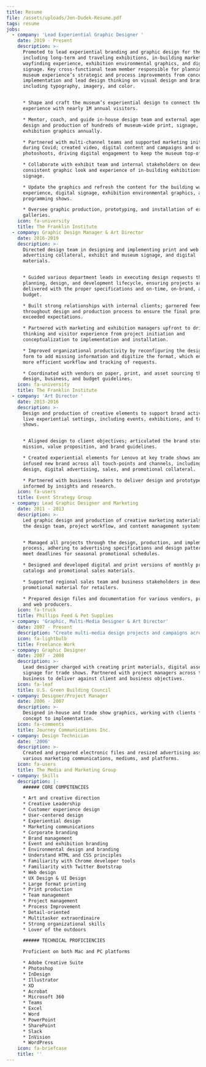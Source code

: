 ```yaml
---
title: Resume
file: /assets/uploads/Jen-Dudek-Resume.pdf
tags: resume
jobs:
  - company: 'Lead Experiential Graphic Designer '
    date: 2019 - Present
    description: >-
      Promoted to lead experiential branding and graphic design for the museum,
      including long-term and traveling exhibitions, in-building marketing,
      wayfinding experience, exhibition environmental graphics, and digital
      signage. Key cross-functional team member responsible for planning the
      museum experience’s strategic and process improvements from concept to
      implementation and lead design thinking on visual design and branding,
      including typography, imagery, and color.


      * Shape and craft the museum’s experiential design to connect the
      experience with nearly 1M annual visitors.

      * Mentor, coach, and guide in-house design team and external agencies in
      design and production of hundreds of museum-wide print, signage, and
      exhibition graphics annually.

      * Partnered with multi-channel teams and supported marketing initiatives
      during Covid; created video, digital content and campaigns and organized
      photoshoots, driving digital engagement to keep the museum top-of-mind.

      * Collaborate with exhibit team and internal stakeholders on developing a
      consistent graphic look and experience of in-building exhibitions and
      signage.

      * Update the graphics and refresh the content for the building wayfinding
      experience, digital signage, exhibition environmental graphics, and live
      programming shows.

      * Oversee graphic production, prototyping, and installation of exhibits in
      galleries.
    icon: fa-university
    title: The Franklin Institute
  - company: Graphic Design Manager & Art Director
    date: 2016-2019
    description: >-
      Directed design team in designing and implementing print and web
      advertising collateral, exhibit and museum signage, and digital
      materials. 


      * Guided various department leads in executing design requests through the
      planning, design, and development lifecycle, ensuring projects are
      delivered with the proper specifications and on-time, on-brand, and within
      budget. 

      * Built strong relationships with internal clients; garnered feedback
      throughout design and production process to ensure the final product
      exceeded expectations. 

      * Partnered with marketing and exhibition managers upfront to drive design
      thinking and visitor experience from project initiation and
      conceptualization to implementation and installation.

      * Improved organizational productivity by reconfiguring the design request
      form to add missing information and digitize the format, which enabled a
      more efficient workflow and tracking of requests. 

      * Coordinated with vendors on paper, print, and asset sourcing that met
      design, business, and budget guidelines.
    icon: fa-university
    title: The Franklin Institute
  - company: 'Art Director '
    date: 2013-2016
    description: >-
      Design and production of creative elements to support brand activation in
      live experiential settings, including events, exhibitions, and trade
      shows. 


      * Aligned design to client objectives; articulated the brand story,
      mission, value proposition, and brand guidelines.

      * Created experiential elements for Lenovo at key trade shows and events;
      infused new brand across all touch-points and channels, including booth
      design, digital advertising, sales, and promotional collateral.

      * Partnered with business leaders to deliver design and prototype options
      informed by insights and research.
    icon: fa-users
    title: Event Strategy Group
  - company: Lead Graphic Designer and Marketing
    date: 2011 - 2013
    description: >-
      Led graphic design and production of creative marketing materials; managed
      the design team, project workflow, and content management systems. 


      * Managed all projects through the design, production, and implementation
      process, adhering to advertising specifications and design patterns to
      meet deadlines for seasonal promotional schedules. 

      * Designed and developed digital and print versions of monthly product
      catalogs and promotional sales materials.

      * Supported regional sales team and business stakeholders in developing
      promotional material for retailers.

      * Prepared design files and documentation for various vendors, printers,
      and web producers.
    icon: fa-truck
    title: Phillips Feed & Pet Supplies
  - company: 'Graphic, Multi-Media Designer & Art Director'
    date: 2007 - Present
    description: "Create multi-media design projects and campaigns across formats and channels for clients in a broad spectrum of industries, including technology, financial services, higher education, \nnon-profit, retail, medical, and health and fitness. \rProjects include annual reports, website design & wireframes, digital and social media communications, print, email design, branding, and apparel graphics. \n\n* Bright Path Brewing, Jim Thorpe, PA\n* Lone Eagle Brewing, Flemington, NJ\n* Penn Medicine, University of Pennsylvania Health System, Philadelphia, PA\n* Sungard Availability Services, Wayne, PA\n* Creative Circle\n* Synergy Medical Education, Conshohocken, PA\n* Kelpius Cycling Team, Philadelphia, PA\n* Event Strategy Group, Plymouth Meeting, PA\n* M2, Philadelphia, PA\n* 360JMG, Washington, DC\n* IWS, Alexandria, VA\n* In The Crosshairs, Washington, DC\n* Just Riding Along Bicycle Shop (JRABS), Laytonsville, MD\n* Case Design/Remodeling, Inc., Bethesda, MD\n* Christian Service Charities, Annandale, VA\n* Eastern Research Group, Arlington, VA\n* Home Front Communications, Washington, DC\n* Jon Wye, Washington, DC\n* KindHuman Sports, Advance, NC\n* OmniStudio, Inc., Washington, DC\n* Lorél Marketing Group, Valley Forge, PA\n* MABRACross.org, Washington, DC\n* MedErgy HealthGroup, Inc., Yardley, PA\n* Rio Brands, Philadelphia, PA\n* University for Peace, Washington, DC\n* United States Postal Service, Washington, DC\n* The Creative Group - Washington, DC and Philadelphia, PA"
    icon: fa-lightbulb
    title: Freelance Work
  - company: Graphic Designer
    date: 2007 - 2008
    description: >-
      Lead designer charged with creating print materials, digital assets, and
      signage for trade shows. Partnered with project managers across the
      business to deliver against client and business objectives.
    icon: fa-leaf
    title: U.S. Green Building Council
  - company: Designer/Project Manager
    date: 2006 - 2007
    description: >-
      Designed in-house and trade show graphics, working with clients from
      concept to implementation.
    icon: fa-comments
    title: Journey Communications Inc.
  - company: Design Technician
    date: '2006'
    description: >-
      Created and prepared electronic files and resized advertising assets for
      various marketing communications, mediums, and platforms.
    icon: fa-users
    title: The Media and Marketing Group
  - company: Skills
    description: |-
      ###### CORE COMPETENCIES 

      * Art and creative direction
      * Creative Leadership
      * Customer experience design
      * User-centered design
      * Experiential design
      * Marketing communications
      * Corporate branding
      * Brand management
      * Event and exhibition branding
      * Environmental design and branding
      * Understand HTML and CSS principles
      * Familiarity with Chrome developer tools
      * Familiarity with Twitter Bootstrap
      * Web design
      * UX Design & UI Design
      * Large format printing
      * Print production
      * Team management
      * Project management
      * Process Improvement
      * Detail-oriented
      * Multitasker extraordinaire
      * Strong organizational skills
      * Lover of the outdoors

      ###### TECHNICAL PROFICIENCIES  

      Proficient on both Mac and PC platforms 

      * Adobe Creative Suite
      * Photoshop 
      * InDesign 
      * Illustrator 
      * XD 
      * Acrobat 
      * Microsoft 360 
      * Teams 
      * Excel 
      * Word 
      * PowerPoint 
      * SharePoint 
      * Slack 
      * InVision 
      * WordPress
    icon: fa-briefcase
    title: ''
---
```



